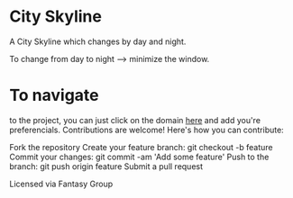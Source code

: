 # City Skyline

A City Skyline which changes by day and night. 

To change from day to night --> minimize the window.

# To navigate 

to the project, you can just click on the domain [here](https://dayandnight-city-skyline.netlify.app/)
and add you're preferencials.
Contributions are welcome! Here's how you can contribute:

Fork the repository
Create your feature branch: git checkout -b feature
Commit your changes: git commit -am 'Add some feature'
Push to the branch: git push origin feature
Submit a pull request

Licensed via Fantasy Group
